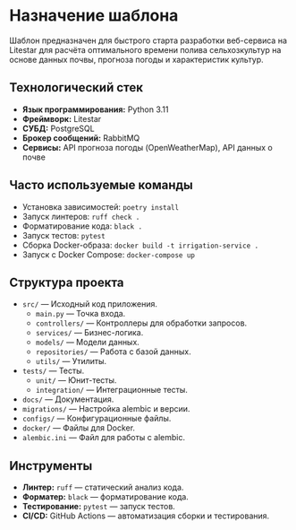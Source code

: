 # Назначение шаблона
Шаблон предназначен для быстрого старта разработки веб-сервиса на Litestar для расчёта оптимального времени полива сельхозкультур на основе данных почвы, прогноза погоды и характеристик культур. 

## Технологический стек
- **Язык программирования:** Python 3.11
- **Фреймворк:** Litestar
- **СУБД:** PostgreSQL
- **Брокер сообщений:** RabbitMQ
- **Сервисы:** API прогноза погоды (OpenWeatherMap), API данных о почве

## Часто используемые команды
- Установка зависимостей: `poetry install`
- Запуск линтеров: `ruff check .`
- Форматирование кода: `black .`
- Запуск тестов: `pytest`
- Сборка Docker-образа: `docker build -t irrigation-service .`
- Запуск с Docker Compose: `docker-compose up`

## Структура проекта
- `src/` — Исходный код приложения.
  - `main.py` — Точка входа.
  - `controllers/` — Контроллеры для обработки запросов.
  - `services/` — Бизнес-логика.
  - `models/` — Модели данных.
  - `repositories/` — Работа с базой данных.
  - `utils/` — Утилиты.
- `tests/` — Тесты.
  - `unit/` — Юнит-тесты.
  - `integration/` — Интеграционные тесты.
- `docs/` — Документация.
- `migrations/` — Настройка alembic и версии.
- `configs/` — Конфигурационные файлы.
- `docker/` — Файлы для Docker.
- `alembic.ini` — Файл для работы с alembic.

## Инструменты
- **Линтер:** `ruff` — статический анализ кода.
- **Форматер:** `black` — форматирование кода.
- **Тестирование:** `pytest` — запуск тестов.
- **CI/CD:** GitHub Actions — автоматизация сборки и тестирования.